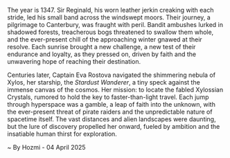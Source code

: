 
The year is 1347.  Sir Reginald, his worn leather jerkin creaking with each stride, led his small band across the windswept moors.  Their journey, a pilgrimage to Canterbury, was fraught with peril.  Bandit ambushes lurked in shadowed forests, treacherous bogs threatened to swallow them whole, and the ever-present chill of the approaching winter gnawed at their resolve. Each sunrise brought a new challenge, a new test of their endurance and loyalty, as they pressed on, driven by faith and the unwavering hope of reaching their destination.

Centuries later, Captain Eva Rostova navigated the shimmering nebula of Xylos, her starship, the *Stardust Wanderer*, a tiny speck against the immense canvas of the cosmos.  Her mission: to locate the fabled Xylossian Crystals, rumored to hold the key to faster-than-light travel.  Each jump through hyperspace was a gamble, a leap of faith into the unknown, with the ever-present threat of pirate raiders and the unpredictable nature of spacetime itself.  The vast distances and alien landscapes were daunting, but the lure of discovery propelled her onward, fueled by ambition and the insatiable human thirst for exploration.

~ By Hozmi - 04 April 2025
